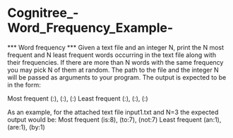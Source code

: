 # Cognitree_-Word_Frequency_Example-


*** Word frequency ***
Given a text file and an integer N, print the N most frequent and N least frequent words occurring in the text file along with their frequencies. If there are more than N words with the same frequency you may pick N of them at random. The path to the file and the integer N will be passed as arguments to your program. The output is expected to be in the form:

Most frequent
(<word>:<count>), (<word>:<count>), (<word>:<count>)
Least frequent
(<word>:<count>), (<word>:<count>), (<word>:<count>)

As an example, for the attached text file input1.txt and N=3 the expected output would be:
Most frequent
(is:8), (to:7), (not:7)
Least frequent
(an:1), (are:1), (by:1)

